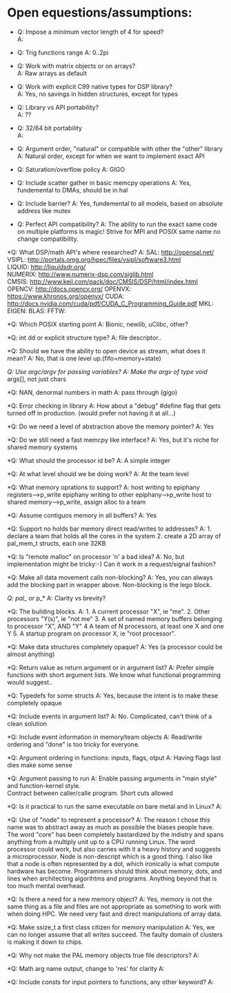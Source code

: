 Open equestions/assumptions:
==================================

* Q: Impose a minimum vector length of 4 for speed?  
  A: 

* Q: Trig functions range
  A: 0..2pi

* Q: Work with matrix objects or on arrays?  
  A: Raw arrays as default

* Q: Work with explicit C99 native types for DSP library?  
  A:  Yes, no savings in hidden structures, except for types
  
* Q: Library vs API portability?  
  A: ??  

* Q: 32/64 bit portability  
  A:   

* Q: Argument order, "natural" or compatible with other the "other" library
  A: Natural order, except for when we want to implement exact API

* Q: Saturation/overflow policy
  A: GIGO

* Q: Include scatter gather in basic memcpy operations
  A: Yes, fundemental to DMAs, should be in hal
   
* Q: Include barrier?
  A: Yes, fundemental to all models, based on absolute address like mutex
 
* Q: Perfect API compatibility?
  A: The ability to run the exact same code on multiple platforms is magic!
     Strive for MPI and POSIX same name no change compatibility.

 *Q: What DSP/math API's where researched?
  A: SAL:     http://opensal.net/  
     VSIPL:   http://portals.omg.org/hpec/files/vsipl/software3.html  
     LIQUID:  http://liquidsdr.org/  
     NUMERIX: http://www.numerix-dsp.com/siglib.html  
     CMSIS:   http://www.keil.com/pack/doc/CMSIS/DSP/html/index.html
     OPENCV:  http://docs.opencv.org/
     OPENVX:  https://www.khronos.org/openvx/
     CUDA:    http://docs.nvidia.com/cuda/pdf/CUDA_C_Programming_Guide.pdf
     MKL:     
     EIGEN:
     BLAS:
     FFTW:
   
*Q: Which POSIX starting point
  A: Bionic, newlib, uClibc, other?

*Q: int dd or explicit structure type?
 A: file descriptor..

*Q: Should we have the ability to open device as stream, what does it mean?
 A: No, that is one level up.(fifo=memory+state)

*Q: Use argc/argv for passing variables?
 A: Make the argv of type void* args[], not just chars

*Q: NAN, denormal numbers in math
 A: pass through (gigo)

*Q: Error checking in library
 A: How about a "debug" #define flag that gets turned off in production.
    (would prefer not having it at all...)
 
*Q: Do we need a level of abstraction above the memory pointer?
 A: Yes

*Q: Do we still need a fast memcpy like interface?
 A: Yes, but it's niche for shared memory systems

*Q: What should the processor id be?
 A: A simple integer

*Q: At what level should we be doing work?
 A: At the team level

*Q: What memory oprations to support?
 A: host writing to epiphany registers-->p_write
    epiphany writing to other epiphany-->p_write
    host to shared memory-->p_write, assign alloc to a team

*Q: Assume contiguos memory in all buffers?
 A: Yes

*Q: Support no holds bar memory direct read/writes to addresses?
 A: 1. declare a team that holds all the cores in the system
    2. create a 2D array of pal_mem_t structs, each one 32KB 
          
*Q: Is "remote malloc" on processor 'n' a bad idea?
 A: No, but implementation might be tricky:-) Can it work in a request/signal
    fashion?

*Q: Make all data movement calls non-blocking?
 A: Yes, you can always add the blocking part in wrapper above.
    Non-blocking is the lego block.

*Q: pal_* or p_*
 A: Clarity vs brevity?

*Q: The building blocks.
 A: 1. A current processor "X", ie "me".
    2. Other processors "Y(s)", ie "not me"
    3. A set of named memory buffers belonging to processor "X", AND "Y"
    4  A team of N processors, at least one X and one Y
    5. A startup program on processor X, ie "root processor".

*Q: Make data structures completely opaque?
 A: Yes (a processor could be almost anything)

*Q: Return value as return argument or in argument list?
 A: Prefer simple functions with short argument lists.
    We know what functional programming would suggest..

*Q: Typedefs for some structs
 A: Yes, because the intent is to make these completely opaque
    
*Q: Include events in argument list?
 A: No. Complicated, can't think of a clean solution

*Q: Include event information in memory/team objects
 A: Read/write ordering and "done" is too tricky for everyone.

*Q: Argument ordering in functions: inputs, flags, otput
 A: Having flags last dies make some sense

*Q: Argument passing to run
 A: Enable passing arguments in "main style" and function-kernel style.     
    Contract between caller/calle program. Short cuts allowed

*Q: Is it practical to run the same executable on bare metal and in Linux?
 A: 

*Q: Use of "node" to represent a processor?
 A: The reason I chose this name was to abstract away as much as possible
    the biases people have. The word "core" has been completely bastardized
    by the indistry and spans anything from a multiply unit up to a CPU
    running Linux. The word processor could work, but also carries with it
    a heavy history and suggests a microprocessor. Node is non-descript
    which is a good thing. I also like that a node is often represented
    by a dot, which ironically is what compute hardware has become. Programmers
    should think about memory, dots, and lines when architecting algorihtms
    and programs. Anything beyond that is too much mental overhead.

*Q: Is there a need for a new memory object?
 A: Yes, memory is not the same thing as a file and files are not 
    appropriate as something to work with when doing HPC. We need very
    fast and direct manipulations of array data.

*Q: Make ssize_t a first class citizen for memory manipulation
 A: Yes, we can no longer assume that all writes succeed. The faulty domain
    of clusters is making it down to chips. 

*Q: Why not make the PAL memory objects true file descriptors?
 A: 

*Q: Math arg name output, change to 'res' for clarity
 A: 

*Q: Include consts for input pointers to functions, any other keyword?
 A: 



